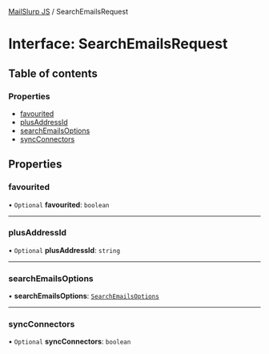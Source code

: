 [MailSlurp JS](../README.md) / SearchEmailsRequest

# Interface: SearchEmailsRequest

## Table of contents

### Properties

- [favourited](SearchEmailsRequest.md#favourited)
- [plusAddressId](SearchEmailsRequest.md#plusaddressid)
- [searchEmailsOptions](SearchEmailsRequest.md#searchemailsoptions)
- [syncConnectors](SearchEmailsRequest.md#syncconnectors)

## Properties

### favourited

• `Optional` **favourited**: `boolean`

___

### plusAddressId

• `Optional` **plusAddressId**: `string`

___

### searchEmailsOptions

• **searchEmailsOptions**: [`SearchEmailsOptions`](SearchEmailsOptions.md)

___

### syncConnectors

• `Optional` **syncConnectors**: `boolean`
